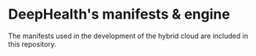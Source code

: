 # DeepHealth's manifests & engine

The manifests used in the development of the hybrid cloud are included in this repository.
